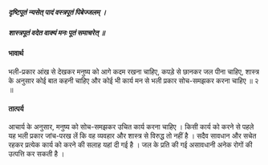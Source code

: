 ##### दृष्टिपूतं न्यसेत् पादं वस्त्रपूतं पिबेज्जलम् ।
##### शास्त्रपूतं वदेत वाक्यं मनः पूतं समाचरेत् ॥

#### भावार्थ

भली-प्रकार आंख से देखकर मनुष्य को आगे कदम रखना चाहिए, कपड़े से छानकर जल पीना चाहिए, शास्त्र के अनुसार कोई बात कहनी चाहिए और कोई भी कार्य मन से भली प्रकार सोच-समझकर करना चाहिए ॥ २ ॥

#### तात्पर्य

आचार्य के अनुसार, मनुष्य को सोच-समझकर उचित कार्य करना चाहिए । किसी कार्य को करने से पहले यह भली प्रकार जांच-परख लें कि वह व्यवहार और शास्त्र से विरुद्ध तो नहीं है । सदैव सावधान और सचेत रहकर प्रत्येक कार्य को करने की सलाह यहां दी गई है । जल के प्रति की गई असावधानी अनेक रोगों की उत्पत्ति कर सकती है ।